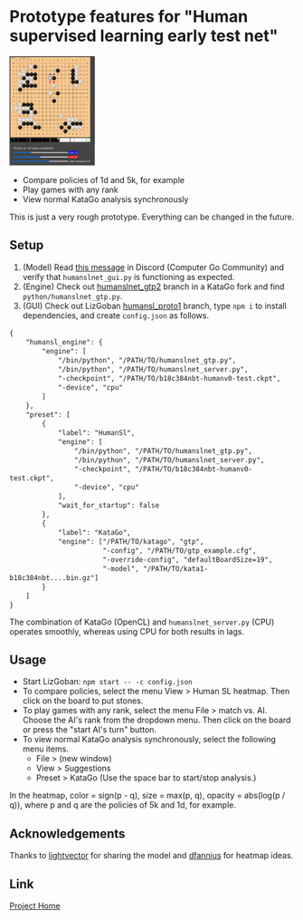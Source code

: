 # Prototype features for "Human supervised learning early test net"

<img src="hsl_tool1.png" width="30%">

* Compare policies of 1d and 5k, for example
* Play games with any rank
* View normal KataGo analysis synchronously

This is just a very rough prototype. Everything can be changed in the future.

## Setup

1. (Model) Read [this message](https://discord.com/channels/417022162348802048/583775968804732928/1220910608883650650) in Discord (Computer Go Community) and verify that `humanslnet_gui.py` is functioning as expected.
2. (Engine) Check out [humanslnet_gtp2](https://github.com/kaorahi/KataGo/tree/humanslnet_gtp2) branch in a KataGo fork and find `python/humanslnet_gtp.py`.
3. (GUI) Check out LizGoban [humansl_proto1](https://github.com/kaorahi/lizgoban/tree/humansl_proto1) branch, type `npm i` to install dependencies, and create `config.json` as follows.

```
{
    "humansl_engine": {
        "engine": [
            "/bin/python", "/PATH/TO/humanslnet_gtp.py",
            "/bin/python", "/PATH/TO/humanslnet_server.py",
            "-checkpoint", "/PATH/TO/b18c384nbt-humanv0-test.ckpt",
            "-device", "cpu"
        ]
    },
    "preset": [
        {
            "label": "HumanSl",
            "engine": [
                "/bin/python", "/PATH/TO/humanslnet_gtp.py",
                "/bin/python", "/PATH/TO/humanslnet_server.py",
                "-checkpoint", "/PATH/TO/b18c384nbt-humanv0-test.ckpt",
                "-device", "cpu"
            ],
            "wait_for_startup": false
        },
        {
            "label": "KataGo",
            "engine": ["/PATH/TO/katago", "gtp",
                       "-config", "/PATH/TO/gtp_example.cfg",
                       "-override-config", "defaultBoardSize=19",
                       "-model", "/PATH/TO/kata1-b18c384nbt....bin.gz"]
        }
    ]
}
```

The combination of KataGo (OpenCL) and `humanslnet_server.py` (CPU) operates smoothly, whereas using CPU for both results in lags.

## Usage

* Start LizGoban: `npm start -- -c config.json`
* To compare policies, select the menu View > Human SL heatmap. Then click on the board to put stones.
* To play games with any rank, select the menu File > match vs. AI. Choose the AI's rank from the dropdown menu. Then click on the board or press the "start AI's turn" button.
* To view normal KataGo analysis synchronously, select the following menu items.
  * File > (new window)
  * View > Suggestions
  * Preset > KataGo (Use the space bar to start/stop analysis.)

In the heatmap, color = sign(p - q), size = max(p, q), opacity = abs(log(p / q)), where p and q are the policies of 5k and 1d, for example.

## Acknowledgements

Thanks to [lightvector](https://github.com/lightvector) for sharing the model and [dfannius](https://github.com/dfannius) for heatmap ideas.

## Link

[Project Home](https://github.com/kaorahi/lizgoban)
